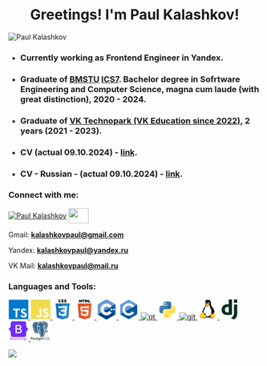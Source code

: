 <h1 align="center">Greetings! I'm Paul Kalashkov!</h1>

<p align="left"> <img src="https://komarev.com/ghpvc/?username=kalashkovpaul&label=Profile%20views&color=0e75b6&style=flat" alt="Paul Kalashkov" /> </p>


* <h3 align="left">Currently working as Frontend Engineer in Yandex</a>.</h3>

* <h3 align="left">Graduate of <a href="https://www.bmstu.ru/" >BMSTU</a> <a href="https://iu7.bmstu.ru/" >ICS7</a>. Bachelor degree in Sofrtware Engineering and Computer Science, magna cum laude (with great distinction), 2020 - 2024.</h3>

* <h3 align="left">Graduate of <a href="https://park.vk.company/" >VK Technopark (VK Education since 2022)</a>, 2 years (2021 - 2023).</h3>

* <h3 align="left"> CV (actual 09.10.2024) - <a href="https://drive.google.com/file/d/1iSEB4EWHSWWz4IJBVu4MXC7gna79oxMD/view?usp=drivesdk">link</a>.</h3>

* <h3 align="left"> CV - Russian - (actual 09.10.2024) - <a href="https://drive.google.com/file/d/13OorIwMTMQLu5yoOSj3GrWmyxffQuNQA/view?usp=drivesdk">link</a>.</h3>

<h3 align="left">Connect with me:</h3>
<p align="left">
  <a href="https://vk.com/kalashkovpaul" target="blank"><img align="center" src="https://raw.githubusercontent.com/rahuldkjain/github-profile-readme-generator/master/src/images/icons/Social/vk.svg" alt="Paul Kalashkov" height="30" width="40" /></a>
<a href="https://t.me/kalashkovpaul" target="blank"><img align="center" src="https://www.svgrepo.com/show/303292/telegram-logo.svg" height="30" width="40" /></a>

Gmail: <a href="kalashkovpaul@gmail.com"><b>kalashkovpaul@gmail.com</b></a>

Yandex: <a href="kalashkovpaul@yandex.ru"><b>kalashkovpaul@yandex.ru</b></a>
  
VK Mail: <a href="kalashkovpaul@mail.com"><b>kalashkovpaul@mail.ru</b></a>


<h3 align="left">Languages and Tools:</h3>
<p align="left"> 
  <a href="https://www.typescriptlang.org/" target="_blank"> <img src="https://raw.githubusercontent.com/devicons/devicon/master/icons/typescript/typescript-plain.svg" alt="TypeScript" width="40" height="40"/> 
  <a href="" target="_blank"> <img src="https://raw.githubusercontent.com/devicons/devicon/master/icons/javascript/javascript-plain.svg" alt="JavaScript" width="40" height="40"/> 
  <a href="https://www.w3schools.com/css/" target="_blank"> <img src="https://raw.githubusercontent.com/devicons/devicon/master/icons/css3/css3-original-wordmark.svg" alt="css3" width="40" height="40"/> </a>  
  <a href="https://www.w3.org/html/" target="_blank"> <img src="https://raw.githubusercontent.com/devicons/devicon/master/icons/html5/html5-original-wordmark.svg" alt="html5" width="40" height="40"/> 
  <a href="https://www.w3schools.com/cpp/" target="_blank"> <img src="https://raw.githubusercontent.com/devicons/devicon/master/icons/cplusplus/cplusplus-original.svg" alt="cplusplus" width="40" height="40"/> </a> 
  <a href="https://www.cprogramming.com/" target="_blank"> <img src="https://raw.githubusercontent.com/devicons/devicon/master/icons/c/c-original.svg" alt="c" width="40" height="40"/> </a>
  </a> <a href="https://www.qt.io/" target="_blank"> <img src="https://upload.wikimedia.org/wikipedia/commons/0/0b/Qt_logo_2016.svg" alt="qt" width="40" height="40"/> </a> 
  <a href="https://www.python.org" target="_blank"> <img src="https://raw.githubusercontent.com/devicons/devicon/master/icons/python/python-original.svg" alt="python" width="40" height="40"/> 
  <a href="https://git-scm.com/" target="_blank"> <img src="https://www.vectorlogo.zone/logos/git-scm/git-scm-icon.svg" alt="git" width="40" height="40"/> </a> 
  <a href="https://www.linux.org/" target="_blank"> <img src="https://raw.githubusercontent.com/devicons/devicon/master/icons/linux/linux-original.svg" alt="linux" width="40" height="40"/> </a> 
  <a href="https://www.djangoproject.com/" target="_blank"> <img src="https://raw.githubusercontent.com/devicons/devicon/master/icons/django/django-plain.svg" alt="django" width="40" height="40"/> </a> 
  </a><a href="https://getbootstrap.com" target="_blank"> <img src="https://raw.githubusercontent.com/devicons/devicon/master/icons/bootstrap/bootstrap-plain-wordmark.svg" alt="bootstrap" width="40" height="40"/> </a> 
  <a href="https://www.postgresql.org" target="_blank"> <img src="https://raw.githubusercontent.com/devicons/devicon/master/icons/postgresql/postgresql-original-wordmark.svg" alt="postgresql" width="40" height="40"/> </a>
</p>
  
![](https://hit.yhype.me/github/profile?user_id=46110574)
